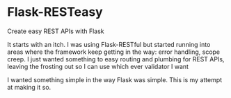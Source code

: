 # Flask-RESTeasy
Create easy REST APIs with Flask

It starts with an itch.  I was using Flask-RESTful but started running
into areas where the framework keep getting in the way: error handling,
scope creep.  I just wanted something to easy routing and plumbing for
REST APIs, leaving the frosting out so I can use which ever validator
I want

I wanted something simple in the way Flask was simple.  This is my
attempt at making it so.
